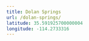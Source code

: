 ```yaml
---
title: Dolan Springs
url: /dolan-springs/
latitude: 35.591925700000004
longitude: -114.2733316
---
```

